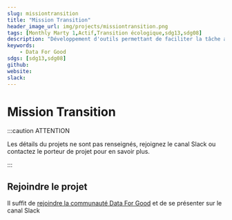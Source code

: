 ```yaml
---
slug: missiontransition
title: "Mission Transition"
header_image_url: img/projects/missiontransition.png
tags: [Monthly Marty 1,Actif,Transition écologique,sdg13,sdg08]
description: "Développement d'outils permettant de faciliter la tâche aux PME/TPEs pour trouver des aides à la transition écologique"
keywords:
    - Data For Good
sdgs: [sdg13,sdg08]
github: 
website: 
slack: 
---
```


# Mission Transition

:::caution ATTENTION

Les détails du projets ne sont pas renseignés, rejoignez le canal Slack ou contactez le porteur de projet pour en savoir plus.

:::


## Rejoindre le projet
Il suffit de [rejoindre la communauté Data For Good](/join) et de se présenter sur le canal Slack 

